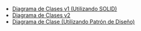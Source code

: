 - [Diagrama de Clases v1 (Utilizando SOLID)](https://drive.google.com/file/d/1IS_39AykBr312jyXRHkYRvfO6NLZuoFT/view?usp=sharing)
- [Diagrama de Clases v2](https://drive.google.com/file/d/1sFqjTyTWzImtdgdWRaYXkOwRzzaojShD/view?usp=sharing)
- [Diagrama de Clase (Utilizando Patrón de Diseño)](https://drive.google.com/file/d/1b_up4em75Zsy8p8W1IDlDHV3uL1nVfaE/view?usp=sharing)
